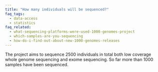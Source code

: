 ```yaml
---
title: "How many individuals will be sequenced?"
faq_tags:
  - data-access
  - statistics
faq_related:
  - what-sequencing-platforms-were-used-1000-genomes-project
  - which-samples-are-you-sequencing
  - how-do-i-find-out-about-new-1000-genomes-releases
---
```

                    
The project aims to sequence 2500 individuals in total both low coverage whole genome sequencing and exome sequencing. So far more than 1000 samples have been sequenced.
